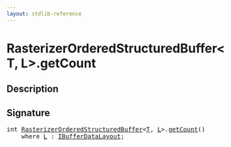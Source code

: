 ```yaml
---
layout: stdlib-reference
---
```


# RasterizerOrderedStructuredBuffer\<T, L\>\.getCount

## Description





## Signature 

<pre>
<span class="code_keyword">int</span> <a href="index.html" class="code_type">RasterizerOrderedStructuredBuffer</a>&lt;<a href="index.html#typeparam-T" class="code_type">T</a>, <a href="index.html#typeparam-L" class="code_type">L</a>&gt;.<a href="getcount-3.html">getCount</a>()
    <span class='code_keyword'>where</span> <a href="index.html#typeparam-L" class="code_type">L</a> : <a href="index.html" class="code_type">IBufferDataLayout</a>;

</pre>

